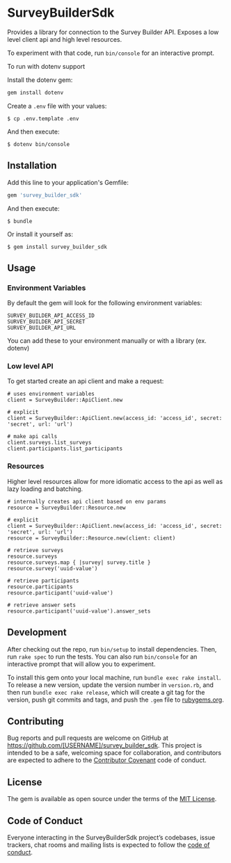 # SurveyBuilderSdk

Provides a library for connection to the Survey Builder API. Exposes a low level client api and high level resources.

To experiment with that code, run `bin/console` for an interactive prompt.

To run with dotenv support

Install the dotenv gem:

```ruby
gem install dotenv
```

Create a `.env` file with your values:

    $ cp .env.template .env

And then execute:

    $ dotenv bin/console

## Installation

Add this line to your application's Gemfile:

```ruby
gem 'survey_builder_sdk'
```

And then execute:

    $ bundle

Or install it yourself as:

    $ gem install survey_builder_sdk

## Usage

### Environment Variables
By default the gem will look for the following environment variables:
```
SURVEY_BUILDER_API_ACCESS_ID
SURVEY_BUILDER_API_SECRET
SURVEY_BUILDER_API_URL
```

You can add these to your environment manually or with a library (ex. dotenv)

### Low level API

To get started create an api client and make a request:

```
# uses environment variables
client = SurveyBuilder::ApiClient.new

# explicit
client = SurveyBuilder::ApiClient.new(access_id: 'access_id', secret: 'secret', url: 'url')

# make api calls
client.surveys.list_surveys
client.participants.list_participants
```

### Resources

Higher level resources allow for more idiomatic access to the api as well as lazy loading and batching.

```
# internally creates api client based on env params
resource = SurveyBuilder::Resource.new

# explicit
client = SurveyBuilder::ApiClient.new(access_id: 'access_id', secret: 'secret', url: 'url')
resource = SurveyBuilder::Resource.new(client: client)

# retrieve surveys
resource.surveys
resource.surveys.map { |survey| survey.title }
resource.survey('uuid-value')

# retrieve participants
resource.participants
resource.participant('uuid-value')

# retrieve answer sets
resource.participant('uuid-value').answer_sets
```

## Development

After checking out the repo, run `bin/setup` to install dependencies. Then, run `rake spec` to run the tests. You can also run `bin/console` for an interactive prompt that will allow you to experiment.

To install this gem onto your local machine, run `bundle exec rake install`. To release a new version, update the version number in `version.rb`, and then run `bundle exec rake release`, which will create a git tag for the version, push git commits and tags, and push the `.gem` file to [rubygems.org](https://rubygems.org).

## Contributing

Bug reports and pull requests are welcome on GitHub at https://github.com/[USERNAME]/survey_builder_sdk. This project is intended to be a safe, welcoming space for collaboration, and contributors are expected to adhere to the [Contributor Covenant](http://contributor-covenant.org) code of conduct.

## License

The gem is available as open source under the terms of the [MIT License](https://opensource.org/licenses/MIT).

## Code of Conduct

Everyone interacting in the SurveyBuilderSdk project’s codebases, issue trackers, chat rooms and mailing lists is expected to follow the [code of conduct](https://github.com/[USERNAME]/survey_builder_sdk/blob/master/CODE_OF_CONDUCT.md).
